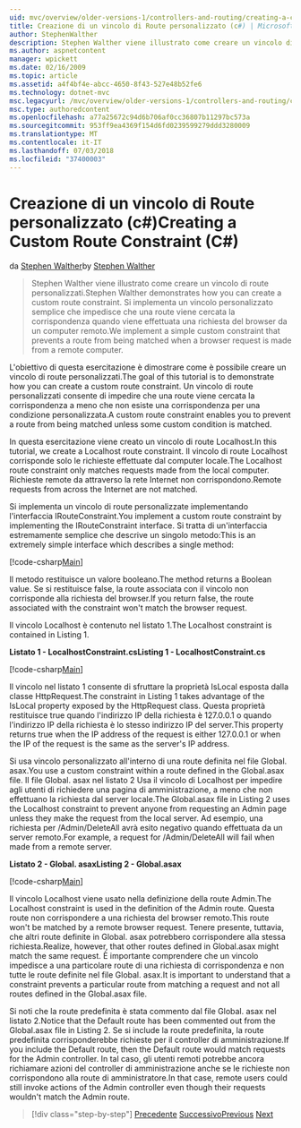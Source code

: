 ```yaml
---
uid: mvc/overview/older-versions-1/controllers-and-routing/creating-a-custom-route-constraint-cs
title: Creazione di un vincolo di Route personalizzato (c#) | Microsoft Docs
author: StephenWalther
description: Stephen Walther viene illustrato come creare un vincolo di route personalizzati. Abbiamo implementato una semplice personalizzato vincolo che impedisce a una route corrispondente w...
ms.author: aspnetcontent
manager: wpickett
ms.date: 02/16/2009
ms.topic: article
ms.assetid: a4f4bf4e-abcc-4650-8f43-527e48b52fe6
ms.technology: dotnet-mvc
msc.legacyurl: /mvc/overview/older-versions-1/controllers-and-routing/creating-a-custom-route-constraint-cs
msc.type: authoredcontent
ms.openlocfilehash: a77a25672c94d6b706af0cc36807b11297bc573a
ms.sourcegitcommit: 953ff9ea4369f154d6fd0239599279ddd3280009
ms.translationtype: MT
ms.contentlocale: it-IT
ms.lasthandoff: 07/03/2018
ms.locfileid: "37400003"
---
```

<a name="creating-a-custom-route-constraint-c"></a><span data-ttu-id="bc9aa-104">Creazione di un vincolo di Route personalizzato (c#)</span><span class="sxs-lookup"><span data-stu-id="bc9aa-104">Creating a Custom Route Constraint (C#)</span></span>
====================
<span data-ttu-id="bc9aa-105">da [Stephen Walther](https://github.com/StephenWalther)</span><span class="sxs-lookup"><span data-stu-id="bc9aa-105">by [Stephen Walther](https://github.com/StephenWalther)</span></span>

> <span data-ttu-id="bc9aa-106">Stephen Walther viene illustrato come creare un vincolo di route personalizzati.</span><span class="sxs-lookup"><span data-stu-id="bc9aa-106">Stephen Walther demonstrates how you can create a custom route constraint.</span></span> <span data-ttu-id="bc9aa-107">Si implementa un vincolo personalizzato semplice che impedisce che una route viene cercata la corrispondenza quando viene effettuata una richiesta del browser da un computer remoto.</span><span class="sxs-lookup"><span data-stu-id="bc9aa-107">We implement a simple custom constraint that prevents a route from being matched when a browser request is made from a remote computer.</span></span>


<span data-ttu-id="bc9aa-108">L'obiettivo di questa esercitazione è dimostrare come è possibile creare un vincolo di route personalizzati.</span><span class="sxs-lookup"><span data-stu-id="bc9aa-108">The goal of this tutorial is to demonstrate how you can create a custom route constraint.</span></span> <span data-ttu-id="bc9aa-109">Un vincolo di route personalizzati consente di impedire che una route viene cercata la corrispondenza a meno che non esiste una corrispondenza per una condizione personalizzata.</span><span class="sxs-lookup"><span data-stu-id="bc9aa-109">A custom route constraint enables you to prevent a route from being matched unless some custom condition is matched.</span></span>

<span data-ttu-id="bc9aa-110">In questa esercitazione viene creato un vincolo di route Localhost.</span><span class="sxs-lookup"><span data-stu-id="bc9aa-110">In this tutorial, we create a Localhost route constraint.</span></span> <span data-ttu-id="bc9aa-111">Il vincolo di route Localhost corrisponde solo le richieste effettuate dal computer locale.</span><span class="sxs-lookup"><span data-stu-id="bc9aa-111">The Localhost route constraint only matches requests made from the local computer.</span></span> <span data-ttu-id="bc9aa-112">Richieste remote da attraverso la rete Internet non corrispondono.</span><span class="sxs-lookup"><span data-stu-id="bc9aa-112">Remote requests from across the Internet are not matched.</span></span>

<span data-ttu-id="bc9aa-113">Si implementa un vincolo di route personalizzate implementando l'interfaccia IRouteConstraint.</span><span class="sxs-lookup"><span data-stu-id="bc9aa-113">You implement a custom route constraint by implementing the IRouteConstraint interface.</span></span> <span data-ttu-id="bc9aa-114">Si tratta di un'interfaccia estremamente semplice che descrive un singolo metodo:</span><span class="sxs-lookup"><span data-stu-id="bc9aa-114">This is an extremely simple interface which describes a single method:</span></span>

[!code-csharp[Main](creating-a-custom-route-constraint-cs/samples/sample1.cs)]

<span data-ttu-id="bc9aa-115">Il metodo restituisce un valore booleano.</span><span class="sxs-lookup"><span data-stu-id="bc9aa-115">The method returns a Boolean value.</span></span> <span data-ttu-id="bc9aa-116">Se si restituisce false, la route associata con il vincolo non corrisponde alla richiesta del browser.</span><span class="sxs-lookup"><span data-stu-id="bc9aa-116">If you return false, the route associated with the constraint won't match the browser request.</span></span>

<span data-ttu-id="bc9aa-117">Il vincolo Localhost è contenuto nel listato 1.</span><span class="sxs-lookup"><span data-stu-id="bc9aa-117">The Localhost constraint is contained in Listing 1.</span></span>

<span data-ttu-id="bc9aa-118">**Listato 1 - LocalhostConstraint.cs**</span><span class="sxs-lookup"><span data-stu-id="bc9aa-118">**Listing 1 - LocalhostConstraint.cs**</span></span>

[!code-csharp[Main](creating-a-custom-route-constraint-cs/samples/sample2.cs)]

<span data-ttu-id="bc9aa-119">Il vincolo nel listato 1 consente di sfruttare la proprietà IsLocal esposta dalla classe HttpRequest.</span><span class="sxs-lookup"><span data-stu-id="bc9aa-119">The constraint in Listing 1 takes advantage of the IsLocal property exposed by the HttpRequest class.</span></span> <span data-ttu-id="bc9aa-120">Questa proprietà restituisce true quando l'indirizzo IP della richiesta è 127.0.0.1 o quando l'indirizzo IP della richiesta è lo stesso indirizzo IP del server.</span><span class="sxs-lookup"><span data-stu-id="bc9aa-120">This property returns true when the IP address of the request is either 127.0.0.1 or when the IP of the request is the same as the server's IP address.</span></span>

<span data-ttu-id="bc9aa-121">Si usa vincolo personalizzato all'interno di una route definita nel file Global. asax.</span><span class="sxs-lookup"><span data-stu-id="bc9aa-121">You use a custom constraint within a route defined in the Global.asax file.</span></span> <span data-ttu-id="bc9aa-122">Il file Global. asax nel listato 2 Usa il vincolo di Localhost per impedire agli utenti di richiedere una pagina di amministrazione, a meno che non effettuano la richiesta dal server locale.</span><span class="sxs-lookup"><span data-stu-id="bc9aa-122">The Global.asax file in Listing 2 uses the Localhost constraint to prevent anyone from requesting an Admin page unless they make the request from the local server.</span></span> <span data-ttu-id="bc9aa-123">Ad esempio, una richiesta per /Admin/DeleteAll avrà esito negativo quando effettuata da un server remoto.</span><span class="sxs-lookup"><span data-stu-id="bc9aa-123">For example, a request for /Admin/DeleteAll will fail when made from a remote server.</span></span>

<span data-ttu-id="bc9aa-124">**Listato 2 - Global. asax**</span><span class="sxs-lookup"><span data-stu-id="bc9aa-124">**Listing 2 - Global.asax**</span></span>

[!code-csharp[Main](creating-a-custom-route-constraint-cs/samples/sample3.cs)]

<span data-ttu-id="bc9aa-125">Il vincolo Localhost viene usato nella definizione della route Admin.</span><span class="sxs-lookup"><span data-stu-id="bc9aa-125">The Localhost constraint is used in the definition of the Admin route.</span></span> <span data-ttu-id="bc9aa-126">Questa route non corrispondere a una richiesta del browser remoto.</span><span class="sxs-lookup"><span data-stu-id="bc9aa-126">This route won't be matched by a remote browser request.</span></span> <span data-ttu-id="bc9aa-127">Tenere presente, tuttavia, che altri route definite in Global. asax potrebbero corrispondere alla stessa richiesta.</span><span class="sxs-lookup"><span data-stu-id="bc9aa-127">Realize, however, that other routes defined in Global.asax might match the same request.</span></span> <span data-ttu-id="bc9aa-128">È importante comprendere che un vincolo impedisce a una particolare route di una richiesta di corrispondenza e non tutte le route definite nel file Global. asax.</span><span class="sxs-lookup"><span data-stu-id="bc9aa-128">It is important to understand that a constraint prevents a particular route from matching a request and not all routes defined in the Global.asax file.</span></span>

<span data-ttu-id="bc9aa-129">Si noti che la route predefinita è stata commento dal file Global. asax nel listato 2.</span><span class="sxs-lookup"><span data-stu-id="bc9aa-129">Notice that the Default route has been commented out from the Global.asax file in Listing 2.</span></span> <span data-ttu-id="bc9aa-130">Se si include la route predefinita, la route predefinita corrisponderebbe richieste per il controller di amministrazione.</span><span class="sxs-lookup"><span data-stu-id="bc9aa-130">If you include the Default route, then the Default route would match requests for the Admin controller.</span></span> <span data-ttu-id="bc9aa-131">In tal caso, gli utenti remoti potrebbe ancora richiamare azioni del controller di amministrazione anche se le richieste non corrispondono alla route di amministratore.</span><span class="sxs-lookup"><span data-stu-id="bc9aa-131">In that case, remote users could still invoke actions of the Admin controller even though their requests wouldn't match the Admin route.</span></span>

> [!div class="step-by-step"]
> <span data-ttu-id="bc9aa-132">[Precedente](creating-a-route-constraint-cs.md)
> [Successivo](asp-net-mvc-controller-overview-vb.md)</span><span class="sxs-lookup"><span data-stu-id="bc9aa-132">[Previous](creating-a-route-constraint-cs.md)
[Next](asp-net-mvc-controller-overview-vb.md)</span></span>

